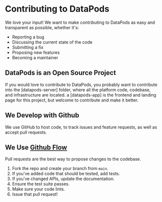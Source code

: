 # Contributing to DataPods

We love your input! We want to make contributing to DataPods as easy and transparent as possible, whether it's:

- Reporting a bug
- Discussing the current state of the code
- Submitting a fix
- Proposing new features
- Becoming a maintainer

## DataPods is an Open Source Project

If you would love to contribute to DataPods, you probably want to contribute into the [datapods-server] folder, where all the platform code, codebase, and infrastructure are located. a [datapods-app] is the frontend and landing page for this project, but welcome to contribute and make it better.

## We Develop with Github
We use GitHub to host code, to track issues and feature requests, as well as accept pull requests.

## We Use [Github Flow](https://guides.github.com/introduction/flow/index.html)
Pull requests are the best way to propose changes to the codebase.

1. Fork the repo and create your branch from `main`.
2. If you've added code that should be tested, add tests.
3. If you've changed APIs, update the documentation.
4. Ensure the test suite passes.
5. Make sure your code lints.
6. Issue that pull request!
